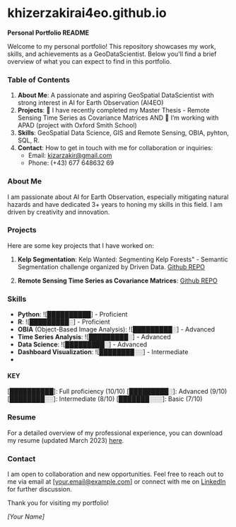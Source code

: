 # khizerzakirai4eo.github.io

**Personal Portfolio README**

Welcome to my personal portfolio! This repository showcases my work, skills, and achievements as a GeoDataScientist. Below you'll find a brief overview of what you can expect to find in this portfolio.

### Table of Contents

1. **About Me**: A passionate and aspiring GeoSpatial DataScientist with strong interest in AI for Earth Observation (AI4EO)
2. **Projects**: 🔭 I have recently completed my Master Thesis - Remote Sensing Time Series as Covariance Matrices AND 👯 I’m working with APAD (project with Oxford Smith School)
3. **Skills**: GeoSpatial Data Science, GIS and Remote Sensing, OBIA, pyhton, SQL, R.
4. **Contact**: How to get in touch with me for collaboration or inquiries:
      - Email: kizarzakir@gmail.com
      - Phone: (+43) 677 648632 69

### About Me

I am passionate about AI for Earth Observation, especially mitigating natural hazards and have dedicated 3+ years to honing my skills in this field. I am driven by creativity and innovation.

### Projects

Here are some key projects that I have worked on:

1. **Kelp Segmentation**: Kelp Wanted: Segmenting Kelp Forests" - Semantic Segmentation challenge organized by Driven Data. [Github REPO](https://github.com/khizerzakir/KelpSemanticSegmentation)
   
2. **Remote Sensing Time Series as Covariance Matrices**: [Github REPO](https://github.com/khizerzakir/thesis)


### Skills

- **Python**: ![██████████] - Proficient
- **R**: ![█████████░] - Proficient
- **OBIA** (Object-Based Image Analysis): ![█████████░] - Advanced
- **Time Series Analysis**: ![█████████░] - Advanced
- **Data Science**: ![█████████░] - Advanced
- **Dashboard Visualization**: ![████████░░] - Intermediate
- 
#### KEY
[██████████]: Full proficiency (10/10)
[█████████░]: Advanced (9/10)
[████████░░]: Intermediate (8/10)
[███████░░░]: Basic (7/10)

### Resume

For a detailed overview of my professional experience, you can download my resume (updated March 2023) [here](https://drive.google.com/file/d/1lj0l5v7oqWFCEqX5XLlkeBHdOANpnGMB/view?usp=sharing).

### Contact

I am open to collaboration and new opportunities. Feel free to reach out to me via email at [your.email@example.com] or connect with me on [LinkedIn](link/to/linkedin) for further discussion.

Thank you for visiting my portfolio!

*[Your Name]*
 
